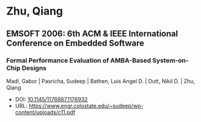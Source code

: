 # Zhu, Qiang

## EMSOFT 2006: 6th ACM & IEEE International Conference on Embedded Software

### Formal Performance Evaluation of AMBA-Based System-on-Chip Designs
Madl, Gabor | Pasricha, Sudeep | Bathen, Luis Angel D. | Dutt, Nikil D. | Zhu, Qiang
* DOI: [10.1145/1176887.1176932](https://doi.org/10.1145/1176887.1176932)
* URL: <https://www.engr.colostate.edu/~sudeep/wp-content/uploads/c11.pdf>


